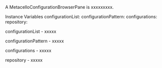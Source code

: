 A MetacelloConfigurationBrowserPane is xxxxxxxxx.Instance Variables	configurationList:		<Object>	configurationPattern:		<Object>	configurations:		<Object>	repository:		<Object>configurationList	- xxxxxconfigurationPattern	- xxxxxconfigurations	- xxxxxrepository	- xxxxx